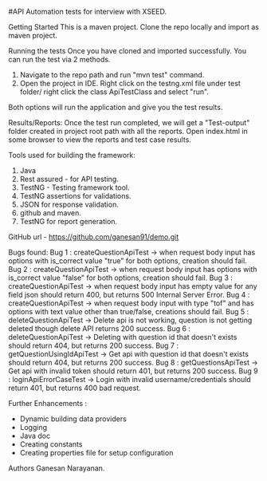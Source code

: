 #API Automation tests for interview with XSEED.

Getting Started
This is a maven project. Clone the repo locally and import as maven project. 

Running the tests
Once you have cloned and imported successfully. You can run the test via 2 methods. 

1. Navigate to the repo path and run "mvn test" command. 
2. Open the project in IDE. Right click on the testng.xml file under test folder/ right click the class ApiTestClass and select "run".

Both options will run the application and give you the test results.

Results/Reports:
Once the test run completed, we will get a "Test-output" folder created in project root path with all the reports.
Open index.html in some browser to view the reports and test case results.

Tools used for building the framework:
1. Java
2. Rest assured - for API testing.
3. TestNG - Testing framework tool.
4. TestNG assertions for validations.
5. JSON for response validation. 
6. github and maven.
7. TestNG for report generation.

GitHub url - https://github.com/ganesan91/demo.git

Bugs found: 
Bug 1 : createQuestionApiTest -> when request body input has options with is_correct value "true" for both options, creation should fail.
Bug 2 : createQuestionApiTest -> when request body input has options with is_correct value "false" for both options, creation should fail.
Bug 3 : createQuestionApiTest -> when request body input has empty value for any field json should return 400, but returns 500 Internal Server Error.
Bug 4 : createQuestionApiTest -> when request body input with type "tof" and has options with text value other than true/false, creations should fail.
Bug 5 : deleteQuestionApiTest -> Delete api is not working, question is not getting deleted though delete API returns 200 success.
Bug 6 : deleteQuestionApiTest -> Deleting with question id that doesn't exists should return 404, but returns 200 success.
Bug 7 : getQuestionUsingIdApiTest -> Get api with question id that doesn't exists should return 404, but returns 200 success.
Bug 8 : getQuestionsApiTest -> Get api with invalid token should return 401, but returns 200 success.
Bug 9 : loginApiErrorCaseTest -> Login with invalid username/credentials should return 401, but returns 400 bad request.

Further Enhancements : 
- Dynamic building data providers
- Logging
- Java doc
- Creating constants
- Creating properties file for setup configuration

Authors
Ganesan Narayanan.
